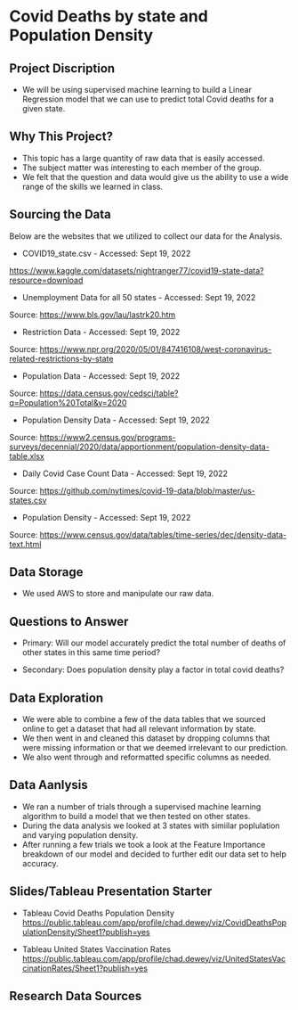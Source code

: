# Covid Deaths by state and Population Density

## Project Discription
- We will be using supervised machine learning to build a Linear Regression model that we can use to predict total 
Covid deaths for a given state.

## Why This Project?
- This topic has a large quantity of raw data that is easily accessed.
- The subject matter was interesting to each member of the group.
- We felt that the question and data would give us the ability to use a wide range of the skills we learned in class.

## Sourcing the Data
Below are the websites that we utilized to collect our data for the Analysis.

- COVID19_state.csv - Accessed: Sept 19, 2022

 https://www.kaggle.com/datasets/nightranger77/covid19-state-data?resource=download
 

- Unemployment Data for all 50 states - Accessed: Sept 19, 2022

Source: https://www.bls.gov/lau/lastrk20.htm


- Restriction Data - Accessed: Sept 19, 2022

Source: https://www.npr.org/2020/05/01/847416108/west-coronavirus-related-restrictions-by-state


- Population Data - Accessed: Sept 19, 2022

Source: https://data.census.gov/cedsci/table?q=Population%20Total&y=2020


- Population Density Data - Accessed: Sept 19, 2022

Source: https://www2.census.gov/programs-surveys/decennial/2020/data/apportionment/population-density-data-table.xlsx


- Daily Covid Case Count Data - Accessed: Sept 19, 2022

Source: https://github.com/nytimes/covid-19-data/blob/master/us-states.csv


- Population Density - Accessed: Sept 19, 2022

Source: https://www.census.gov/data/tables/time-series/dec/density-data-text.html


## Data Storage
- We used AWS to store and manipulate our raw data.

## Questions to Answer

- Primary: Will our model accurately predict the total number of deaths of other states in this same time period?

- Secondary: Does population density play a factor in total covid deaths?

## Data Exploration
- We were able to combine a few of the data tables that we sourced online to get a dataset that had all relevant information by state.
- We then went in and cleaned this dataset by dropping columns that were missing information or that we deemed irrelevant to our prediction.
- We also went through and reformatted specific columns as needed.

## Data Aanlysis
- We ran a number of trials through a supervised machine learning algorithm to build a model that we then tested on other states.
- During the data analysis we looked at 3 states with simiilar poplulation and varying population density.
- After running a few trials we took a look at the Feature Importance breakdown of our model and decided to further edit our data set to help accuracy.


## Slides/Tableau Presentation Starter

- Tableau Covid Deaths Population Density
https://public.tableau.com/app/profile/chad.dewey/viz/CovidDeathsPopulationDensity/Sheet1?publish=yes 

- Tableau United States Vaccination Rates
https://public.tableau.com/app/profile/chad.dewey/viz/UnitedStatesVaccinationRates/Sheet1?publish=yes 
## Research Data Sources

